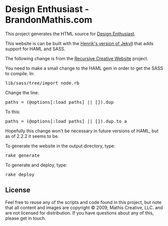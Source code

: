 # Design Enthusiast - BrandonMathis.com

This project generates the HTML source for [Design Enthusiast](http://brandonmathis.com).

This website is can be built with the [Henrik's version of Jekyll](http://github.com/henrik/jekyll/tree/master)
that adds support for HAML and SASS.

The following change is from the [Recursive Creative Website](http://github.com/rcreative/rcreative-website/) project.

You need to make a small change to the HAML gem in order to get the SASS to compile. In:

<pre>lib/sass/tree/import_node.rb</pre>

Change the line:

<pre>paths = (@options[:load_paths] || []).dup</pre>

To this:

<pre>paths = (@options[:load_paths] || []).dup.to_a</pre>

Hopefully this change won't be necessary in future versions of HAML, but as of 2.2.2 it seems to be.

To generate the website in the output directory, type:

<pre>rake generate</pre>

To generate and deploy, type:

<pre>rake deploy</pre>


## License

Feel free to reuse any of the scripts and code found in this project, but note that all content and
images are copyright © 2009, Mathis Creative, LLC. and are not licensed for distribution. If you
have questions about any of this, please get in touch.